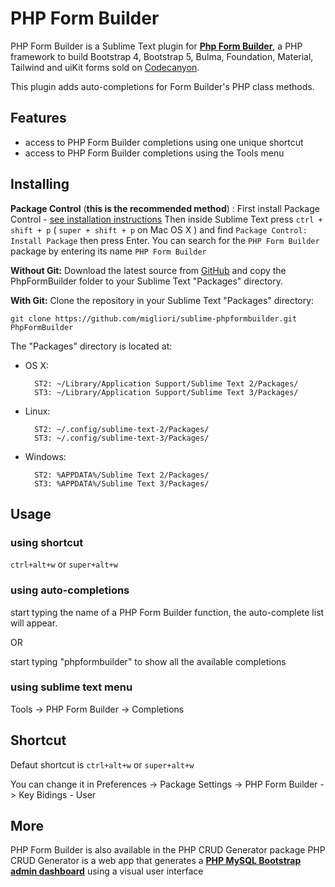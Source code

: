 PHP Form Builder
==============

PHP Form Builder is a Sublime Text plugin for [**Php Form Builder**](https://www.phpformbuilder.pro "Php Form Builder"),
a PHP framework to build Bootstrap 4, Bootstrap 5, Bulma, Foundation, Material, Tailwind and uiKit forms sold on [Codecanyon](http://codecanyon.net/category/php-scripts "Codecanyon").

This plugin adds auto-completions for Form Builder's PHP class methods.

Features
--------

* access to PHP Form Builder completions using one unique shortcut
* access to PHP Form Builder completions using the Tools menu

Installing
----------

**Package Control** (**this is the recommended method**) :
  First install Package Control - [see installation instructions](https://packagecontrol.io/installation)
  Then inside Sublime Text press `ctrl + shift + p` ( `super + shift + p` on Mac OS X ) and find
  `Package Control: Install Package` then press Enter.
  You can search for the `PHP Form Builder` package by entering its name `PHP Form Builder`

**Without Git:** Download the latest source from [GitHub](https://github.com/migliori/sublime-phpformbuilder) and copy the PhpFormBuilder folder to your Sublime Text "Packages" directory.

**With Git:** Clone the repository in your Sublime Text "Packages" directory:

    git clone https://github.com/migliori/sublime-phpformbuilder.git PhpFormBuilder


The "Packages" directory is located at:

* OS X:

        ST2: ~/Library/Application Support/Sublime Text 2/Packages/
        ST3: ~/Library/Application Support/Sublime Text 3/Packages/

* Linux:

        ST2: ~/.config/sublime-text-2/Packages/
        ST3: ~/.config/sublime-text-3/Packages/

* Windows:

        ST2: %APPDATA%/Sublime Text 2/Packages/
        ST3: %APPDATA%/Sublime Text 3/Packages/

Usage
-----

### using shortcut
`ctrl+alt+w` or `super+alt+w`

### using auto-completions
start typing the name of a PHP Form Builder function, the auto-complete list will appear.

OR

start typing "phpformbuilder" to show all the available completions

### using sublime text menu
Tools -> PHP Form Builder -> Completions

Shortcut
--------

Defaut shortcut is `ctrl+alt+w` or `super+alt+w`

You can change it in Preferences -> Package Settings -> PHP Form Builder -> Key Bidings - User

More
----

PHP Form Builder is also available in the PHP CRUD Generator package
PHP CRUD Generator is a web app that generates a [**PHP MySQL Bootstrap admin dashboard**](https://www.phpcrudgenerator.com "PHP CRUD Generator") using a visual user interface
